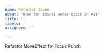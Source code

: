 ```yaml
---
name: Refactor Issue
about: 'Used for issues under epics in #11'
title: ''
labels: ''
assignees: ''

---
```


Refactor MoveEffect for Focus Punch
